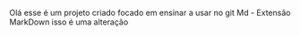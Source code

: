 Olá esse é um projeto criado focado em ensinar a usar no git
Md - Extensão MarkDown 
isso é uma alteração
